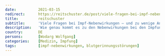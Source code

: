 ```yaml
---
date:          2021-03-15
redirect:      https://reitschuster.de/post/viele-fragen-bei-impf-nebenwirkungen-und-zu-wenige-antworten/
title:         reitschuster
subtitle:      'Viele Fragen bei Impf-Nebenwirkungen – und zu wenige Antworten'
description:   'Wie genau kommt es zu den Nebenwirkungen bei den Impfungen? Was hat es mit dem "Spike-Protein" auf sich? Was genau sind die Gefahren? Und wie reagieren unsere Behörden darauf? Der frühere Bundestagsabgeordnete, Arzt und Corona-Politik-Kritiker Dr. Wodarg im Video-Interview.'
country:       DE
persons:       [Wodarg Wolfgang]
categories:    [Medizin, Impfung]
tags:          [impf-nebenwirkungen, blutgerinnungsstörungen]
---
```

